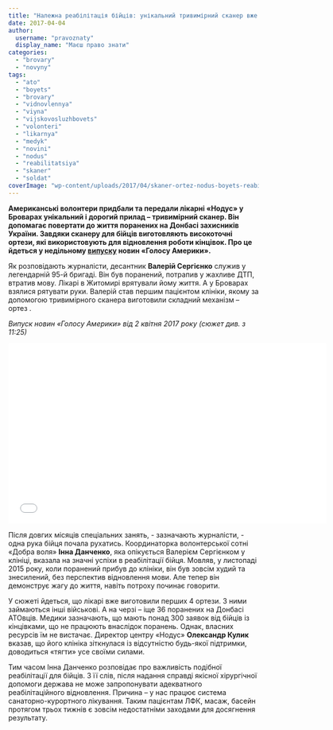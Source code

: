 ```yaml
---
title: "Належна реабілітація бійців: унікальний тривимірний сканер вже рік працює у Броварах - ВІДЕО"
date: 2017-04-04
author: 
  username: "pravoznaty"
  display_name: "Маєш право знати"
categories: 
  - "brovary"
  - "novyny"
tags: 
  - "ato"
  - "boyets"
  - "brovary"
  - "vidnovlennya"
  - "viyna"
  - "vijskovosluzhbovets"
  - "volonteri"
  - "likarnya"
  - "medyk"
  - "novini"
  - "nodus"
  - "reabilitatsiya"
  - "skaner"
  - "soldat"
coverImage: "wp-content/uploads/2017/04/skaner-ortez-nodus-boyets-reabilitatsiya.jpg"
---
```


**Американські волонтери придбали та передали лікарні «Нодус» у Броварах унікальний і дорогий прилад – тривимірний сканер. Він допомагає повертати до життя поранених на Донбасі захисників України. Завдяки сканеру для бійців виготовляють високоточні ортези, які використовують для відновлення роботи кінцівок. Про це йдеться у недільному [випуску](https://ukrainian.voanews.com/a/3793159.html) новин «Голосу Америки».**

Як розповідають журналісти, десантник **Валерій Сергієнко** служив у легендарній 95-й бригаді. Він був поранений, потрапив у жахливе ДТП, втратив мову. Лікарі в Житомирі врятували йому життя. А у Броварах взялися рятувати руки. Валерій став першим пацієнтом клініки, якому за допомогою тривимірного сканера виготовили складний механізм – ортез .

_Випуск новин «Голосу Америки» від 2 квітня 2017 року (сюжет див. з 11:25)_

<iframe src="//ukrainian.voanews.com/embed/player/0/3793159.html?type=video" width="640" height="363" frameborder="0" scrolling="no" allowfullscreen="allowfullscreen"></iframe>

Після довгих місяців спеціальних занять, - зазначають журналісти, - одна рука бійця почала рухатись. Координаторка волонтерської сотні «Добра воля» **Інна Данченко**, яка опікується Валерієм Сергієнком у клініці, вказала на значні успіхи в реабілітації бійця. Мовляв, у листопаді 2015 року, коли поранений прибув до клініки, він був зовсім худий та знесилений, без перспектив відновлення мови. Але тепер він демонструє жагу до життя, навіть потроху починає говорити.

У сюжеті йдеться, що лікарі вже виготовили перших 4 ортези. З ними займаються інші військові. А на черзі – іще 36 поранених на Донбасі АТОвців. Медики зазначають, що мають понад 300 заявок від бійців із кінцівками, що не працюють внаслідок поранень. Однак, власних ресурсів їм не вистачає. Директор центру «Нодус» **Олександр Кулик** вказав, що його клініка зіткнулася із відсутністю будь-якої підтримки, доводиться «тягти» усе своїми силами.

Тим часом Інна Данченко розповідає про важливість подібної реабілітації для бійців. З її слів, після надання справді якісної хірургічної допомоги держава не може запропонувати адекватного реабілітаційного відновлення. Причина – у нас працює система санаторно-курортного лікування. Таким пацієнтам ЛФК, масаж, басейн протягом трьох тижнів є зовсім недостатніми заходами для досягнення результату.
